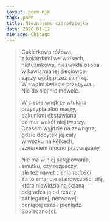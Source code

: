 ```yaml
---
layout: poem.njk
tags: poem
title: Nieznajoma czarodziejka
date: 2020-01-12
miejsce: Chicago
---
```


> Cukierkowo różowa,  
> z kokardami we włosach,  
> nietuzinkowa, niezwykła osoba  
> w kawiarnianej sieciówce  
> sączy wodę przez słomkę.  
> W swoim świecie przebywa...  
> Nic do niej nie mówcie.  
> 
> W ciepłe wnętrze wtulona  
> przysypia albo marzy,  
> pakunkmi obstawiona  
> co mur wokół niej tworzy.  
> Czasem wyjdzie na zewnątrz,  
> gdzie dobytek jej cały  
> w wózku na kółkach,  
> sznurkiem mocno przywiązany.  
> 
> Nie ma w niej skrępowania,  
> smutku, czy rozpaczy,  
> ale też nawet cienia radości.  
> Za to emanuje stanowczości siłą,  
> która niewidzialną ścianą  
> odgradza ją od reszty  
> zabieganej, nerwowej,  
> ceniącej czas i pieniądz   
> Społeczności.  
